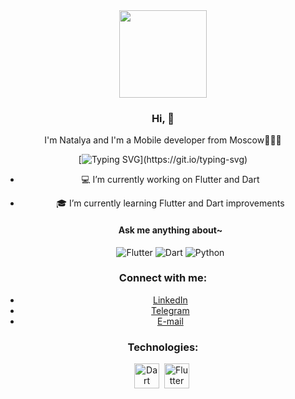 <div align="center">
   <img src="https://user-images.githubusercontent.com/41123719/164349573-0fdfef29-1ff9-4978-b43f-a2774a0282cd.gif" width="140" /> 

### Hi,  👋
  I'm Natalya and I'm a Mobile developer from Moscow👩🏽‍💻

[![Typing SVG](https://readme-typing-svg.herokuapp.com?size=24&width=600&lines=Welcome+To+Ivanova0880's+Github+Profile..)](https://git.io/typing-svg)


- 💻 I’m currently working on Flutter and Dart
- 🎓 I’m currently learning Flutter and Dart improvements

  #### Ask me anything about~
  ![Flutter](https://img.shields.io/badge/Flutter-%2302569B.svg?style=flat&logo=Flutter&logoColor=white)
  ![Dart](https://img.shields.io/badge/dart-%230175C2.svg?style=flat&logo=dart&logoColor=white)
  ![Python](https://img.shields.io/badge/python-3670A0?flat&logo=python&logoColor=white)

### Connect with me:
- <a href="https://www.linkedin.com/in/ivanova0880" target="blank">LinkedIn</a>
- <a href="https://t.me/natalyaivanova0880" target="blank">Telegram</a>
- <a href="ivanova0880@gmail.com" target="blank">E-mail</a>


### Technologies:
<div>
  <img src="https://github.com/dart-lang/site-shared/blob/main/src/_assets/image/dart/logo/64.png" title="Dart" alt="Dart" width="40" height="40"/>&nbsp;
  <img src="https://storage.googleapis.com/cms-storage-bucket/c823e53b3a1a7b0d36a9.png" title="Flutter" alt="Flutter" height="40"/>&nbsp;
  </div>

  
<!--   

<div id="header" align="start">
  <img src="https://media4.giphy.com/media/3oKIPnAiaMCws8nOsE/giphy.gif?cid=ecf05e47l27vsn7hyv16z9vnjkb2zewqdvydl96vv5becv46&rid=giphy.gif&ct=g" width="200"/>
</div> -->
